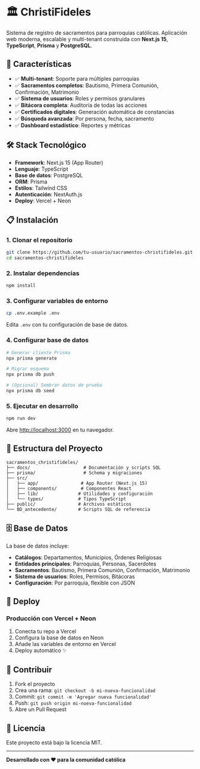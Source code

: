 # 🏛️ ChristiFideles

Sistema de registro de sacramentos para parroquias católicas. Aplicación web moderna, escalable y multi-tenant construida con **Next.js 15**, **TypeScript**, **Prisma** y **PostgreSQL**.

## 🚀 Características

- ✅ **Multi-tenant**: Soporte para múltiples parroquias
- ✅ **Sacramentos completos**: Bautismo, Primera Comunión, Confirmación, Matrimonio
- ✅ **Sistema de usuarios**: Roles y permisos granulares
- ✅ **Bitácora completa**: Auditoría de todas las acciones
- ✅ **Certificados digitales**: Generación automática de constancias
- ✅ **Búsqueda avanzada**: Por persona, fecha, sacramento
- ✅ **Dashboard estadístico**: Reportes y métricas

## 🛠️ Stack Tecnológico

- **Framework**: Next.js 15 (App Router)
- **Lenguaje**: TypeScript
- **Base de datos**: PostgreSQL
- **ORM**: Prisma
- **Estilos**: Tailwind CSS
- **Autenticación**: NextAuth.js
- **Deploy**: Vercel + Neon

## 📋 Instalación

### 1. Clonar el repositorio
```bash
git clone https://github.com/tu-usuario/sacramentos-christifideles.git
cd sacramentos-christifideles
```

### 2. Instalar dependencias
```bash
npm install
```

### 3. Configurar variables de entorno
```bash
cp .env.example .env
```
Edita `.env` con tu configuración de base de datos.

### 4. Configurar base de datos
```bash
# Generar cliente Prisma
npx prisma generate

# Migrar esquema
npx prisma db push

# (Opcional) Sembrar datos de prueba
npx prisma db seed
```

### 5. Ejecutar en desarrollo
```bash
npm run dev
```

Abre [http://localhost:3000](http://localhost:3000) en tu navegador.

## 📁 Estructura del Proyecto

```
sacramentos_christifideles/
├── docs/                    # Documentación y scripts SQL
├── prisma/                  # Schema y migraciones
├── src/
│   ├── app/                # App Router (Next.js 15)
│   ├── components/         # Componentes React
│   ├── lib/               # Utilidades y configuración
│   └── types/             # Tipos TypeScript
├── public/                # Archivos estáticos
└── BD_antecedente/        # Scripts SQL de referencia
```

## 🗄️ Base de Datos

La base de datos incluye:

- **Catálogos**: Departamentos, Municipios, Órdenes Religiosas
- **Entidades principales**: Parroquias, Personas, Sacerdotes
- **Sacramentos**: Bautismo, Primera Comunión, Confirmación, Matrimonio
- **Sistema de usuarios**: Roles, Permisos, Bitácoras
- **Configuración**: Por parroquia, flexible con JSON

## 🚀 Deploy

### Producción con Vercel + Neon
1. Conecta tu repo a Vercel
2. Configura la base de datos en Neon
3. Añade las variables de entorno en Vercel
4. Deploy automático ✨

## 🤝 Contribuir

1. Fork el proyecto
2. Crea una rama: `git checkout -b mi-nueva-funcionalidad`
3. Commit: `git commit -m 'Agregar nueva funcionalidad'`
4. Push: `git push origin mi-nueva-funcionalidad`
5. Abre un Pull Request

## 📄 Licencia

Este proyecto está bajo la licencia MIT.

---

**Desarrollado con ❤️ para la comunidad católica**
